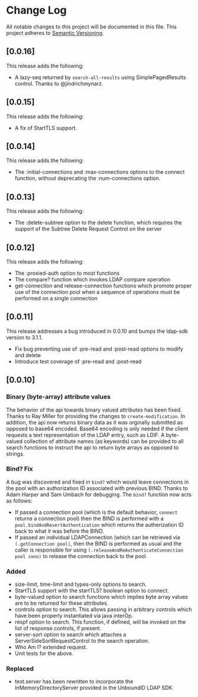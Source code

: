 # Change Log
All notable changes to this project will be documented in this file.
This project adheres to [Semantic Versioning](http://semver.org/).

## [0.0.16]
This release adds the following:
- A lazy-seq returned by `search-all-results` using SimplePagedResults control. Thanks to @jindrichmynarz.

## [0.0.15]
This release adds the following:
- A fix of StartTLS support.

## [0.0.14]
This release adds the following:
- The :initial-connections and :max-connections options to the connect function, without deprecating the :num-connections option.

## [0.0.13]
This release adds the following:
- The :delete-subtree option to the delete function, which requires the support of the Subtree Delete Request Control on the server

## [0.0.12]
This release adds the following:
- The :proxied-auth option to most functions
- The compare? function which invokes LDAP compare operation
- get-connection and release-connection functions which promote proper use of the connection pool when a sequence of operations must be performed on a single connection

## [0.0.11]
This release addresses a bug introduced in 0.0.10 and bumps the ldap-sdk version to 3.1.1.
- Fix bug preventing use of :pre-read and :post-read options to modify and delete
- Introduce test coverage of :pre-read and :post-read

## [0.0.10]
### Binary (byte-array) attribute values
The behavior of the api towards binary valued attributes has been fixed. Thanks to Ray Miller for providing the 
changes to `create-modification`. In addition, the api now returns binary data as it was orginally submitted as opposed
to base64 encoded. Base64 encoding is only needed if the client requests a text representation of the LDAP entry, such as LDIF. A byte-valued collection of attribute names (as keywords) can be provided to all search functions to instruct the api to return
byte arrays as opposed to strings.

### Bind? Fix
A bug was discovered and fixed in `bind?` which would leave connections in the pool with an authorization ID
associated with previous BIND. Thanks to Adam Harper and Sam Umbach for debugging. The `bind?` function
now acts as follows:
- If passed a connection pool (which is the default behavior, `connect` returns a connection pool) then the BIND is
performed with a `pool.bindAndRevertAuthentication` which returns the autherization ID back to what it was before the BIND.
- If passed an individual LDAPConnection (which can be retrieved via `(.getConnection pool)`, then
the BIND is performed as usual and the caller is responsible for using `(.releaseAndReAuthenticateConnection pool conn)`
to release the connection back to the pool.

### Added
- size-limit, time-limit and types-only options to search.
- StartTLS support with the startTLS? boolean option to connect.
- byte-valued option to search functions which implies byte array values are to be returned for these attributes.
- controls option to search. This allows passing in arbitrary controls which have been properly instantiated via java interOp.
- respf option to search. This function, if defined, will be invoked on the list of response controls, if present.
- server-sort option to search which attaches a ServerSideSortRequestControl to the search operation.
- Who Am I? extended request.
- Unit tests for the above.

### Replaced
- test.server has been rewritten to incorporate the InMemoryDirectoryServer provided in the UnboundID LDAP SDK.
